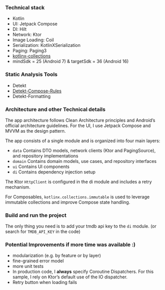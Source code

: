 ### Technical stack

- Kotlin
- UI: Jetpack Compose
- DI: Hilt
- Network: Ktor
- Image Loading: Coil
- Serialization: KotlinXSerialization
- Paging: Paging3
- [kotlinx-collections](https://github.com/Kotlin/kotlinx.collections.immutable)
- mindSdk = 25 (Android 7) & targetSdk = 36 (Android 16)

### Static Analysis Tools

- Detekt
- [Detekt-Compose-Rules](https://mrmans0n.github.io/compose-rules/)
- Detekt-Formatting

### Architecture and other Technical details

The app architecture follows Clean Architecture principles and Android’s official architecture guidelines. 
For the UI, I use Jetpack Compose and MVVM as the design pattern. 

The app consists of a single module and is organized into four main layers:
- `data` Contains DTO models, network clients (Ktor and PagingSource), and repository implementations
- `domain` Contains domain models, use cases, and repository interfaces
- `ui` Contains UI components
- `di` Contains dependency injection setup

The Ktor `HttpClient` is configured in the di module and includes a retry mechanism.

For Composables, `kotlinx.collections.immutable` is used to leverage immutable collections and improve Compose state handling.

### Build and run the project
The only thing you need is to add your tmdb api key to the `di` module. (or search for `TMDB_API_KEY` in the code)

### Potential Improvements if more time was available :)
- modularization (e.g. by feature or by layer)
- fine-grained error model
- more unit tests
- In production code, I **always** specify Coroutine Dispatchers. For this sample, I rely on Ktor’s default use of the IO dispatcher.
- Retry button when loading fails
